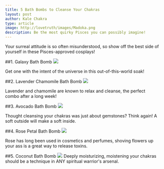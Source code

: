 ```yaml
---
title: 5 Bath Bombs to Cleanse Your Chakras
layout: post
author: Kale Chakra
type: article
image: http://lovetruth/images/Madoka.png 
description: Be the most quirky Pisces you can possibly imagine!
---
```


Your surreal attitude is so often misunderstood, so show off the best side of yourself in these Pisces-approved cosplays!

##1. Galaxy Bath Bomb
<a href="https://www.amazon.com/GALAXY-Bath-Bomb-Soapie-Shoppe/dp/B011GYOMLQ/ref=as_li_ss_il?s=beauty&ie=UTF8&qid=1511383833&sr=1-32&keywords=bath+bombs&th=1&linkCode=li3&tag=lovetruthlife-20&linkId=2ccd12aa3afe27e891365ab6a1e3bec4" target="_blank"><img border="0" src="//ws-na.amazon-adsystem.com/widgets/q?_encoding=UTF8&ASIN=B011GYOMLQ&Format=_SL250_&ID=AsinImage&MarketPlace=US&ServiceVersion=20070822&WS=1&tag=lovetruthlife-20" ></a><img src="https://ir-na.amazon-adsystem.com/e/ir?t=lovetruthlife-20&l=li3&o=1&a=B011GYOMLQ" width="1" height="1" border="0" alt="" style="border:none !important; margin:0px !important;" />

Get one with the intent of the universe in this out-of-this-world soak!

##2. Lavender Chamomile Bath Bomb
<a href="https://www.amazon.com/Sense-Sation-Chamomile-Aromatherapy-Moisturizing/dp/B0728BWS12/ref=as_li_ss_il?s=beauty&ie=UTF8&qid=1511383833&sr=1-28&keywords=bath+bombs&th=1&linkCode=li3&tag=lovetruthlife-20&linkId=3b0a41f1cf7f2cd7bdfc32de36c0a252" target="_blank"><img border="0" src="//ws-na.amazon-adsystem.com/widgets/q?_encoding=UTF8&ASIN=B0728BWS12&Format=_SL250_&ID=AsinImage&MarketPlace=US&ServiceVersion=20070822&WS=1&tag=lovetruthlife-20" ></a><img src="https://ir-na.amazon-adsystem.com/e/ir?t=lovetruthlife-20&l=li3&o=1&a=B0728BWS12" width="1" height="1" border="0" alt="" style="border:none !important; margin:0px !important;" />

Lavender and chamomile are known to relax and cleanse, the perfect combo after a long week!

##3. Avocado Bath Bomb
<a href="https://www.amazon.com/Avobath-Bath-Bomb-by-LUSH/dp/B00HWEXQBM/ref=as_li_ss_il?s=beauty&ie=UTF8&qid=1511383897&sr=1-135&keywords=bath+bombs&linkCode=li3&tag=lovetruthlife-20&linkId=c7fbda7f07d2f1e18482576686995f16" target="_blank"><img border="0" src="//ws-na.amazon-adsystem.com/widgets/q?_encoding=UTF8&ASIN=B00HWEXQBM&Format=_SL250_&ID=AsinImage&MarketPlace=US&ServiceVersion=20070822&WS=1&tag=lovetruthlife-20" ></a><img src="https://ir-na.amazon-adsystem.com/e/ir?t=lovetruthlife-20&l=li3&o=1&a=B00HWEXQBM" width="1" height="1" border="0" alt="" style="border:none !important; margin:0px !important;" />

Thought cleansing your chakras was just about gemstones? Think again! A soft outside will make a soft inside.


##4. Rose Petal Bath Bomb
<a href="https://www.amazon.com/Yumscents-Bath-Bomb-Petals-Ounce/dp/B00MTKBYJ0/ref=as_li_ss_il?s=beauty&ie=UTF8&qid=1511383897&sr=1-122&keywords=bath+bombs&linkCode=li3&tag=lovetruthlife-20&linkId=ea698a2a13a7197b0ae43af2ff455c0c" target="_blank"><img border="0" src="//ws-na.amazon-adsystem.com/widgets/q?_encoding=UTF8&ASIN=B00MTKBYJ0&Format=_SL250_&ID=AsinImage&MarketPlace=US&ServiceVersion=20070822&WS=1&tag=lovetruthlife-20" ></a><img src="https://ir-na.amazon-adsystem.com/e/ir?t=lovetruthlife-20&l=li3&o=1&a=B00MTKBYJ0" width="1" height="1" border="0" alt="" style="border:none !important; margin:0px !important;" />

Rose has long been used in cosmetics and perfumes, shoving flowers up your ass is a great way to release toxins.

##5. Coconut Bath Bomb
<a href="https://www.amazon.com/Heart-Aroma-Coconut-Bath-Bomb/dp/B06XS84K2P/ref=as_li_ss_il?s=beauty&ie=UTF8&qid=1511385491&sr=1-258&keywords=bath+bombs&linkCode=li3&tag=lovetruthlife-20&linkId=c404ddffc78da280d3c7cbaea00ab6b4" target="_blank"><img border="0" src="//ws-na.amazon-adsystem.com/widgets/q?_encoding=UTF8&ASIN=B06XS84K2P&Format=_SL250_&ID=AsinImage&MarketPlace=US&ServiceVersion=20070822&WS=1&tag=lovetruthlife-20" ></a><img src="https://ir-na.amazon-adsystem.com/e/ir?t=lovetruthlife-20&l=li3&o=1&a=B06XS84K2P" width="1" height="1" border="0" alt="" style="border:none !important; margin:0px !important;" />
Deeply moisturizing, moistening your chakras should be a technique in ANY spiritual warrior's arsenal.
